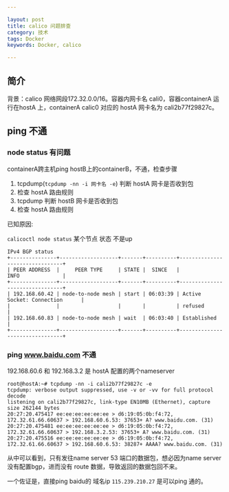```yaml
---

layout: post
title: calico 问题排查
category: 技术
tags: Docker
keywords: Docker, calico

---
```



## 简介

背景：calico 网络网段172.32.0.0/16。容器内网卡名 cali0，容器containerA 运行在hostA 上，containerA calic0 对应的 hostA 网卡名为 cali2b77f29827c。

## ping 不通

### node status 有问题

containerA跨主机ping hostB上的containerB，不通，检查步骤

1. tcpdump(`tcpdump -nn -i 网卡名 -e`) 判断 hostA 网卡是否收到包
2. 检查 hostA 路由规则
3. tcpdump 判断 hostB 网卡是否收到包
4. 检查 hostA 路由规则

已知原因:

`calicoctl node status` 某个节点 状态 不是up

	IPv4 BGP status
	+---------------+-------------------+-------+----------+--------------------------------+
	| PEER ADDRESS  |     PEER TYPE     | STATE |  SINCE   |              INFO              |
	+---------------+-------------------+-------+----------+--------------------------------+
	| 192.168.60.42 | node-to-node mesh | start | 06:03:39 | Active Socket: Connection      |
	|               |                   |       |          | refused                        |
	| 192.168.60.83 | node-to-node mesh | wait  | 06:03:40 | Established                    |
	+---------------+-------------------+-------+----------+--------------------------------+
	
### ping www.baidu.com 不通

 192.168.60.6 和 192.168.3.2 是 hostA 配置的两个nameserver

	root@hostA:~# tcpdump -nn -i cali2b77f29827c -e
	tcpdump: verbose output suppressed, use -v or -vv for full protocol decode
	listening on cali2b77f29827c, link-type EN10MB (Ethernet), capture size 262144 bytes
	20:27:20.475417 ee:ee:ee:ee:ee:ee > d6:19:05:0b:f4:72, 172.32.61.66.60637 > 192.168.60.6.53: 37653+ A? www.baidu.com. (31)
	20:27:20.475481 ee:ee:ee:ee:ee:ee > d6:19:05:0b:f4:72, 172.32.61.66.60637 > 192.168.3.2.53: 37653+ A? www.baidu.com. (31)
	20:27:20.475516 ee:ee:ee:ee:ee:ee > d6:19:05:0b:f4:72, 172.32.61.66.60637 > 192.168.60.6.53: 38287+ AAAA? www.baidu.com. (31)
	
从中可以看到，只有发往name server 53 端口的数据包，想必因为name server 没有配置bgp，进而没有 route 数据，导致返回的数据包回不来。

一个佐证是，直接ping baidu的 域名ip `115.239.210.27` 是可以ping 通的。
